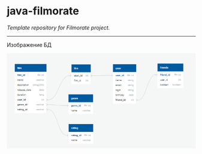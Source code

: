 # java-filmorate

*Template repository for Filmorate project.*
___
Изображение БД

![ER_diagramma](src/main/resources/ER_diagram.png)


